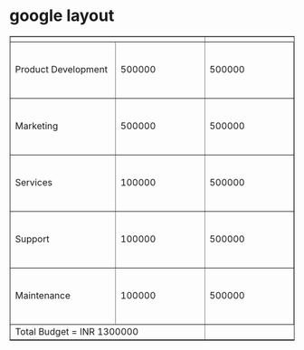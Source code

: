 <html> 
 <head> 
  <h1>google layout</h1> 
</head> 
 <body> 
   <table border="1"> 
   <tr>
      <th colspan="2"></th>
   </tr>
   <tr>
      <td width="400" height="100">Product Development</td>
      <td width="400" height="100">500000</td>
     <td width="400" height="100">500000</td>
   </tr>
   <tr>
      <td>Marketing</td>
      <td>500000</td>
     <td width="400" height="100">500000</td>
   </tr>
   <tr>
      <td>Services</td>
      <td>100000</td>
     <td width="400" height="100">500000</td>
   </tr>
   <tr>
      <td>Support</td>
      <td>100000</td>
     <td width="400" height="100">500000</td>
   </tr>
   <tr>
      <td>Maintenance</td>
      <td>100000</td>
     <td width="400" height="100">500000</td>
   </tr>
   <tr>
      <td colspan="2">Total Budget = INR 1300000</td>
   </tr>
</table>
</body>
</html>
